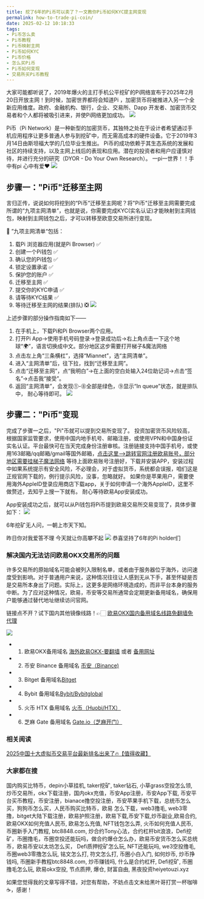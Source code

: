 ```yaml
---
title: 挖了6年的Pi币可以卖了？一文教你Pi币如何KYC提主网变现
permalink: how-to-trade-pi-coin/
date: 2025-02-12 10:18:33
tags: 
- Pi币怎么卖
- Pi币教程
- Pi币映射主网
- Pi币如何KYC
- Pi币价格
- 怎么买Pi币
- Pi币如何变现
- 交易所买Pi币教程
---
```


大家可能都听说了，2019年爆火的主打手机公平挖矿的Pi网络宣布于2025年2月20日开放主网！到时候，加密世界都将会知道Pi ，加密货币将被推进入另一个全新应用维度。政府、金融机构、银行，企业、交易所、Dapp 开发者、加密货币交易者和个人都将被吸引进来，并使Pi网络更加成功。
![](https://ac63e02.webp.li/pi-coin-001.png)

Pi币（Pi Network）是一种新型的加密货币，其独特之处在于设计者希望通过手机应用程序让更多普通人参与到挖矿中，而无需高成本的硬件设备。它于2019年3月14日由斯坦福大学的几位毕业生推出。
Pi币的成功依赖于其生态系统的发展和社区的持续支持，以及主网上线后的表现和应用。潜在的投资者和用户应谨慎对待，并进行充分的研究（DYOR - Do Your Own Research）。
一pi一世界！！手中有pi 心中有爱❤️
![](https://ac63e02.webp.li/pi-coin-002.png)


## 步骤一："Pi币"迁移至主网

言归正传，说说如何将挖到的“Pi币”迁移至主网呢？将"Pi币"迁移至主网需要完成所谓的“九项主网清单”，也就是说，你需要完成KYC(实名认证)才能映射到主网钱包，映射到主网钱包之后，才可以转移至欧意交易所进行变现。

🌟 ”九项主网清单“包括：
1. 载Pi 浏览器应用(就是Pi Browser)        ✅
2. 创建一个Pi钱包                        ✅
3. 确认您的Pi钱包                        ✅
4. 锁定设置承诺                          ✅
5. 保护您的账户                          ✅
6. 迁移至主网                            ✅
7. 提交你的KYC申请                       ✅
8. 请等待KYC结果                         ✅
9. 等待迁移至主网的结果(排队)              ❎
![](https://ac63e02.webp.li/pi-coin-006.png)

上述步骤的部分操作指南如下——
1. 在手机上，下载Pi和Pi Browser两个应用。
2. 打开Pi App->使用手机号码登录->登录成功后->右上角点击一下这个地球“🌍”，语言切换成中文。部分地区这步需要打开梯子&魔法网络
3. 点击左上角“三条横杠”，选择“Miannet”，选“主网清单”。
4. 进入“主网清单”后，往下拉，找到“迁移至主网”。
5. 点击“迁移至主网”，点“我明白”->在上面的空白处输入24位助记词->点击“签名”->点击我“接受”。
6. 返回“主网清单”，会发现⓵-⓼全部是绿色，⓽显示“In queue”状态，就是排队中， 耐心等待即可。
![](https://ac63e02.webp.li/pi-coin-005.png)


## 步骤二："Pi币"变现
完成了步骤一之后，"Pi"币就可以提到交易所变现了。
投资加密货币风险较高，根据国家监管要求，使用中国内地手机号、邮箱注册，或使用VPN和中国身份证实名认证。平台最快可在当天完成身份注册审核。注册链接支持中国手机号，或使用163邮箱/qq邮箱/gmail等国外邮箱，[点击这里–>跳转官网注册欧易账号，部分地区需要挂梯子魔法网络](https://www.chouyi.kim/zh-hans/join/76527935)  等待上面欧易账号注册好，下载并安装APP，安装过程中如果系统提示有安全风险，不必理会，对于虚拟货币，系统都会误报，咱们这是正规官网下载的，例行提示风险，没事，忽略就好。
如果你是苹果用户，需要使用海外AppleID登录应用商店下载app，关于如何申请一个海外AppleID，这里不做赘述，去知乎上搜一下就有。
耐心等待欧易App安装成功。

App安装成功之后，就可以从Pi钱包将Pi币提到欧易交易所交易变现了，具体步骤如下：
![](https://ac63e02.webp.li/pi-coin-007.png)

6年挖矿无人问，一朝上市天下知。

昨日你对我爱答不理
今天就让你高攀不起
![](https://ac63e02.webp.li/pi-coin-008.png)
恭喜坚持了6年的Pi holder们

### 解决国内无法访问欧易OKX交易所的问题
许多交易所的原始域名可能会被列入限制名单，或者由于服务器位于海外，访问速度受到影响。对于普通用户来说，这种情况往往让人感到无从下手，甚至怀疑是否是交易所本身出了问题。实际上，这更多是网络环境造成的，而非平台本身的服务中断。为了应对这种情况，欧易，币安等交易所通常会定期更新备用域名，确保用户能够通过替代地址继续访问官网。

链接点不开？试下国内其他镜像线路！👉🏻 [欧易OKX国内备用域名线路免翻墙免代理](https://vlink.cc/okxcn)

[![](https://307e939.webp.li/20250812124552161.png)](https://vlink.cc/okxcn)


- 1. 欧易OKX备用域名 [海外欧易OKX-要翻墙](https://www.okx.com/zh-hans/join/76527935) 或者 [备用网址](https://www.chouyi.kim/zh-hans/join/76527935) 
- 2. 币安 Binance 备用域名 [币安（Binance)](https://binanceuz.co/zh-CN/register?ref=36457687)
- 3. Bitget 备用域名[Bitget](https://www.glassgs.com/zh-CN/referral/register?from=referral&clacCode=VRNEYUTR)
- 4. Bybit 备用域名[Bybit/Bybitglobal](https://www.bybitglobal.com/zh-MY/invite/?ref=VMKORMM)
- 5. 火币 HTX 备用域名 [火币（Huobi/HTX）](https://www.htx.com/invite/zh-cn/1f?invite_code=whf45223)
- 6. 芝麻 Gate 备用域名 [Gate.io（芝麻开门）](https://www.gateex.cc/zh/signup?ref_type=103&ref=A1ERAQ)

### 相关阅读
[2025中国十大虚拟币交易平台最新排名出来了🔥【值得收藏】](https://btc8848.com/top-10-exchanges/)


###  大家都在搜
国内购买比特币，depin小草挂机, taker挖矿, taker钻石, 小草grass空投怎么领, 炒币交易所，okx下载注册，国内okx充值，币安App注册，币安App下载, 币安平台买币教程，币安注册，bianace撸空投注册，币安苹果手机下载，总统币怎么买，狗狗币怎么买，人民币购买比特币，欧易 怎么下载，web3撸毛, web3零撸，bitget大陆下载注册，欧易护照注册，欧易下载,币安下载,炒币副业,欧易合约, 欧易OKX如何充值人民币, 欧易怎么充值, NFT钱包怎么弄, 火币如何充值人民币, 币圈新手入门教程, btc8848.com, 炒合约Tony心法，合约杠杆bit浪浪，Defi挖矿，币圈撸毛，币圈空投还能玩吗，做合约爆仓怎么办，欧易币安货币怎么买总统币，欧易币安以太坊怎么买， Defi质押挖矿怎么玩, NFT还能玩吗, we3空投撸毛, 币圈web3零撸怎么玩, 铭文怎么打, 符文怎么打, 币圈小白入门, 如何炒币, 炒币挣钱吗, 币圈新手教程btc8848.com, 炒币赚钱吗, 什么是合约杠杆, Defi挖矿, 币圈撸毛怎么玩, 欧易okx空投, 节点质押, 爆仓, 财富自由, 黑夜投资heiyetouzi.xyz

如果您觉得我的文章写得不错，对您有帮助，不妨点击文末给黑叶哥打赏一杯咖啡☕️，感谢！

